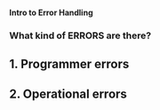 #### Intro to Error Handling

### What kind of ERRORS are there?

## 1. Programmer errors
## 2. Operational errors
